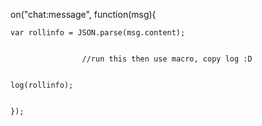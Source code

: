 on("chat:message", function(msg){
	
	var rollinfo = JSON.parse(msg.content);


					//run this then use macro, copy log :D
						
	
	log(rollinfo);
	

	});
